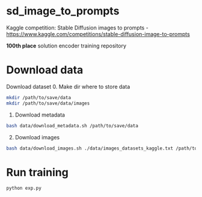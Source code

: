 # sd_image_to_prompts
Kaggle competition: Stable Diffusion images to prompts - https://www.kaggle.com/competitions/stable-diffusion-image-to-prompts

**100th place** solution encoder training repository

# Download data
Download dataset
0. Make dir where to store data
```bash
mkdir /path/to/save/data
mkdir /path/to/save/data/images
```
1. Download metadata
```bash
bash data/download_metadata.sh /path/to/save/data
```
2. Download images
```bash
bash data/download_images.sh ./data/images_datasets_kaggle.txt /path/to/save/data/images
```


# Run training 
```bash
python exp.py
```
